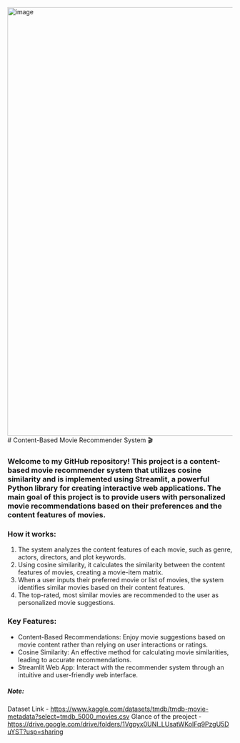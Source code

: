 <img width="960" alt="image" src="https://github.com/Simran-Mallar/movie-recommender-system/assets/111215889/5a9d0c0c-7dcc-4a98-bf36-2ab85370e227"># Content-Based Movie Recommender System 🎬 

### Welcome to my GitHub repository! This project is a content-based movie recommender system that utilizes cosine similarity and is implemented using Streamlit, a powerful Python library for creating interactive web applications. The main goal of this project is to provide users with personalized movie recommendations based on their preferences and the content features of movies.

### How it works:

1. The system analyzes the content features of each movie, such as genre, actors, directors, and plot keywords.
2. Using cosine similarity, it calculates the similarity between the content features of movies, creating a movie-item matrix.
3. When a user inputs their preferred movie or list of movies, the system identifies similar movies based on their content features.
4. The top-rated, most similar movies are recommended to the user as personalized movie suggestions.


### Key Features:

- Content-Based Recommendations: Enjoy movie suggestions based on movie content rather than relying on user interactions or ratings.
- Cosine Similarity: An effective method for calculating movie similarities, leading to accurate recommendations.
- Streamlit Web App: Interact with the recommender system through an intuitive and user-friendly web interface.

##### Note:
Dataset Link - https://www.kaggle.com/datasets/tmdb/tmdb-movie-metadata?select=tmdb_5000_movies.csv 
Glance of the preoject - https://drive.google.com/drive/folders/1Vgpyx0UNI_LUsatWKoIFq9PzgU5DuYST?usp=sharing 
